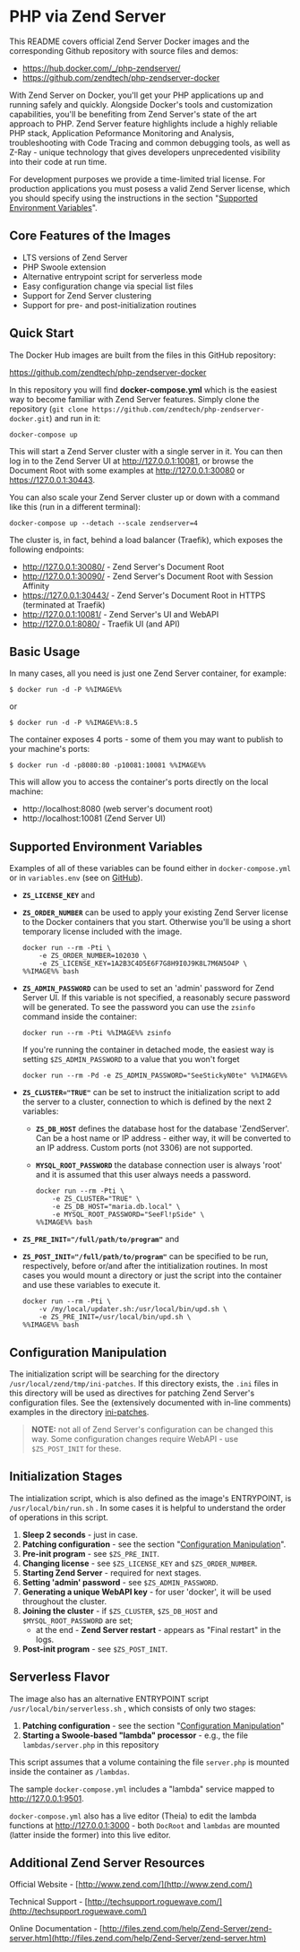 PHP via Zend Server
==============
This README covers official Zend Server Docker images and the corresponding Github repository with source files and demos:

- https://hub.docker.com/_/php-zendserver/
- https://github.com/zendtech/php-zendserver-docker

With Zend Server on Docker, you'll get your PHP applications up and running safely and quickly. Alongside Docker's tools and customization capabilities, you'll be benefiting from Zend Server's state of the art approach to PHP. Zend Server feature highlights include a highly reliable PHP stack, Application Peformance Monitoring and Analysis, troubleshooting with Code Tracing and common debugging tools, as well as Z-Ray - unique technology that gives developers unprecedented visibility into their code at run time.

For development purposes we provide a time-limited trial license. For production applications you must posess a valid Zend Server license, which you should specify using the instructions in the section "[Supported Environment Variables](#env)".

## Core Features of the Images

-	LTS versions of Zend Server
-	PHP Swoole extension
-	Alternative entrypoint script for serverless mode
-	Easy configuration change via special list files
-	Support for Zend Server clustering
-	Support for pre- and post-initialization routines

## Quick Start

The Docker Hub images are built from the files in this GitHub repository:

https://github.com/zendtech/php-zendserver-docker

In this repository you will find **docker-compose.yml** which is the easiest way to become familiar with Zend Server features. Simply clone the repository (`git clone https://github.com/zendtech/php-zendserver-docker.git`) and run in it:

	docker-compose up

This will start a Zend Server cluster with a single server in it. You can then log in to the Zend Server UI at http://127.0.0.1:10081, or browse the Document Root with some examples at http://127.0.0.1:30080 or https://127.0.0.1:30443.

You can also scale your Zend Server cluster up or down with a command like this (run in a different terminal):

	docker-compose up --detach --scale zendserver=4

The cluster is, in fact, behind a load balancer (Traefik), which exposes the following endpoints:

-	http://127.0.0.1:30080/ - Zend Server's Document Root
-	http://127.0.0.1:30090/ - Zend Server's Document Root with Session Affinity
-	https://127.0.0.1:30443/ - Zend Server's Document Root in HTTPS (terminated at Traefik)
-	http://127.0.0.1:10081/ - Zend Server's UI and WebAPI
-	http://127.0.0.1:8080/ - Traefik UI (and API)

## Basic Usage

In many cases, all you need is just one Zend Server container, for example:

	$ docker run -d -P %%IMAGE%%

or

	$ docker run -d -P %%IMAGE%%:8.5

The container exposes 4 ports - some of them you may want to publish to your machine's ports:

	$ docker run -d -p8080:80 -p10081:10081 %%IMAGE%%

This will allow you to access the container's ports directly on the local machine:

-	http://localhost:8080 (web server's document root)
-	http://localhost:10081 (Zend Server UI)

## <a name="env"></a>Supported Environment Variables

Examples of all of these variables can be found either in `docker-compose.yml` or in `variables.env` (see on [GitHub](https://github.com/zendtech/php-zendserver-docker)).

-	**`ZS_LICENSE_KEY`** and
-	**`ZS_ORDER_NUMBER`** can be used to apply your existing Zend Server license to the Docker containers that you start. Otherwise you'll be using a short temporary license included with the image.

		docker run --rm -Pti \
		    -e ZS_ORDER_NUMBER=102030 \
		    -e ZS_LICENSE_KEY=1A2B3C4D5E6F7G8H9I0J9K8L7M6N5O4P \
		%%IMAGE%% bash

-	**`ZS_ADMIN_PASSWORD`** can be used to set an 'admin' password for Zend Server UI. If this variable is not specified, a reasonably secure password will be generated. To see the password you can use the `zsinfo` command inside the container:

		docker run --rm -Pti %%IMAGE%% zsinfo

	If you're running the container in detached mode, the easiest way is setting `$ZS_ADMIN_PASSWORD` to a value that you won't forget

		docker run --rm -Pd -e ZS_ADMIN_PASSWORD="SeeStickyN0te" %%IMAGE%%

-	**`ZS_CLUSTER="TRUE"`** can be set to instruct the initialization script to add the server to a cluster, connection to which is defined by the next 2 variables:

	-	**`ZS_DB_HOST`** defines the database host for the database 'ZendServer'. Can be a host name or IP address - either way, it will be converted to an IP address. Custom ports (not 3306) are not supported.
	-	**`MYSQL_ROOT_PASSWORD`** the database connection user is always 'root' and it is assumed that this user always needs a password.

			docker run --rm -Pti \
			    -e ZS_CLUSTER="TRUE" \
			    -e ZS_DB_HOST="maria.db.local" \
			    -e MYSQL_ROOT_PASSWORD="SeeFl!pSide" \
			%%IMAGE%% bash

-	**`ZS_PRE_INIT="/full/path/to/program"`** and

-	**`ZS_POST_INIT="/full/path/to/program"`** can be specified to be run, respectively, before or/and after the intitialization routines. In most cases you would mount a directory or just the script into the container and use these variables to execute it.

		docker run --rm -Pti \
		    -v /my/local/updater.sh:/usr/local/bin/upd.sh \
		    -e ZS_PRE_INIT=/usr/local/bin/upd.sh \
		%%IMAGE%% bash

## <a name="cnf"></a>Configuration Manipulation

The initialization script will be searching for the directory `/usr/local/zend/tmp/ini-patches`. If this directory exists, the `.ini` files in this directory will be used as directives for patching Zend Server's configuration files. See the (extensively documented with in-line comments) examples in the directory [ini-patches](https://github.com/zendtech/php-zendserver-docker/tree/master/ini-patches).

> **NOTE:** not all of Zend Server's configuration can be changed this way. Some configuration changes require WebAPI - use `$ZS_POST_INIT` for these.

## Initialization Stages

The intialization script, which is also defined as the image's ENTRYPOINT, is `/usr/local/bin/run.sh` . In some cases it is helpful to understand the order of operations in this script.

1.	**Sleep 2 seconds** - just in case.
2.	**Patching configuration** - see the section "[Configuration Manipulation](#cnf)".
3.	**Pre-init program** - see `$ZS_PRE_INIT`.
4.	**Changing license** - see `$ZS_LICENSE_KEY` and `$ZS_ORDER_NUMBER`.
5.	**Starting Zend Server** - required for next stages.
6.	**Setting 'admin' password** - see `$ZS_ADMIN_PASSWORD`.
7.	**Generating a unique WebAPI key** - for user 'docker', it will be used throughout the cluster.
8.	**Joining the cluster** - if `$ZS_CLUSTER`, `$ZS_DB_HOST` and `$MYSQL_ROOT_PASSWORD` are set;
	-	at the end - **Zend Server restart** - appears as "Final restart" in the logs.
9.	**Post-init program** - see `$ZS_POST_INIT`.

## Serverless Flavor

The image also has an alternative ENTRYPOINT script `/usr/local/bin/serverless.sh` , which consists of only two stages:

1.	**Patching configuration** - see the section "[Configuration Manipulation](#cnf)"
2.	**Starting a Swoole-based "lambda" processor** - e.g., the file `lambdas/server.php` in this repository

This script assumes that a volume containing the file `server.php` is mounted inside the container as `/lambdas`.

The sample `docker-compose.yml` includes a "lambda" service mapped to http://127.0.0.1:9501.

`docker-compose.yml` also has a live editor (Theia) to edit the lambda functions at http://127.0.0.1:3000 - both `DocRoot` and `lambdas` are mounted (latter inside the former) into this live editor.

## Additional Zend Server Resources

Official Website - [http://www.zend.com/](http://www.zend.com/)

Technical Support - [http://techsupport.roguewave.com/](http://techsupport.roguewave.com/)

Online Documentation - [http://files.zend.com/help/Zend-Server/zend-server.htm](http://files.zend.com/help/Zend-Server/zend-server.htm)
